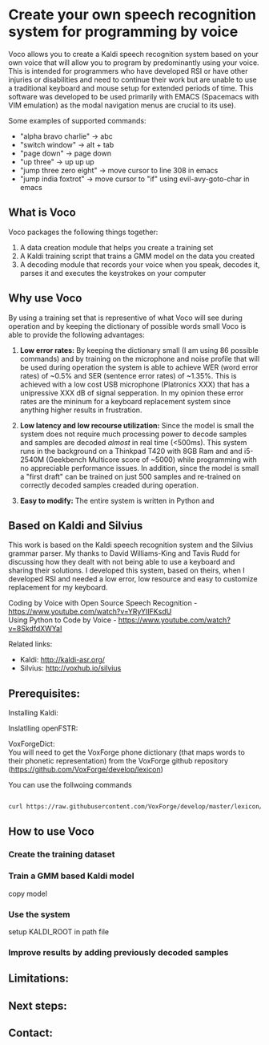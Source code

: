 # Create your own speech recognition system for programming by voice

Voco allows you to create a Kaldi speech recognition system based on your own voice that will allow you to program by predominantly using your voice. This is intended for programmers who have developed RSI or have other injuries or disabilities and need to continue their work but are unable to use a traditional keyboard and mouse setup for extended periods of time. This software was developed to be used primarily with EMACS (Spacemacs with VIM emulation) as the modal navigation menus are crucial to its use).

Some examples of supported commands:
- "alpha bravo charlie" -> abc
- "switch window" -> alt + tab
- "page down" -> page down
- "up three" -> up up up
- "jump three zero eight" -> move cursor to line 308 in emacs
- "jump india foxtrot" -> move cursor to "if" using evil-avy-goto-char in emacs 

## What is Voco

Voco packages the following things together:
1. A data creation module that helps you create a training set
2. A Kaldi training script that trains a GMM model on the data you created
3. A decoding module that records your voice when you speak, decodes it, parses it and executes the keystrokes on your computer

## Why use Voco

By using a training set that is representive of what Voco will see during operation and by keeping the dictionary of possible words small Voco is able to provide the following advantages:

1. **Low error rates:**
By keeping the dictionary small (I am using 86 possible commands) and by training on the microphone and noise profile that will be used during operation the system is able to achieve WER (word error rates) of ~0.5% and SER (sentence error rates) of ~1.35%. This is achieved with a low cost USB microphone (Platronics XXX) that has a unipressive XXX dB of signal sepperation. In my opinion these error rates are the mininum for a keyboard replacement system since anything higher results in frustration.

2. **Low latency and low recourse utilization:**
Since the model is small the system does not require much processing power to decode samples and samples are decoded *almost* in real time (<500ms). This system runs in the background on a Thinkpad T420 with 8GB Ram and and i5-2540M (Geekbench Multicore score of ~5000) while programming with no appreciable performance issues. In addition, since the model is small a "first draft" can be trained on just 500 samples and re-trained on correctly decoded samples creaded during operation. 

3. **Easy to modify:**
The entire system is written in Python and 


## Based on Kaldi and Silvius
This work is based on the Kaldi speech recognition system and the Silvius grammar parser. My thanks to David Williams-King and Tavis Rudd for discussing how they dealt with not being able to use a keyboard and sharing their solutions. I developed this system, based on theirs, when I developed RSI and needed a low error, low resource and easy to customize replacement for my keyboard.


Coding by Voice with Open Source Speech Recognition - https://www.youtube.com/watch?v=YRyYIIFKsdU  
Using Python to Code by Voice - https://www.youtube.com/watch?v=8SkdfdXWYaI  

Related links:
- Kaldi: http://kaldi-asr.org/
- Silvius: http://voxhub.io/silvius


## Prerequisites:
Installing Kaldi:


Inslatlling openFSTR:


VoxForgeDict:  
You will need to get the VoxForge phone dictionary (that maps words to their phonetic representation) from the VoxForge github repository (https://github.com/VoxForge/develop/lexicon)

You can use the follwoing commands
```bash

curl https://raw.githubusercontent.com/VoxForge/develop/master/lexicon/VoxForgeDict.txt > VoxForgeDict.txt

```


## How to use Voco
### Create the training dataset


### Train a GMM based Kaldi model


copy model

### Use the system

setup KALDI_ROOT in path file

### Improve results by adding previously decoded samples



## Limitations:

## Next steps:


## Contact:


